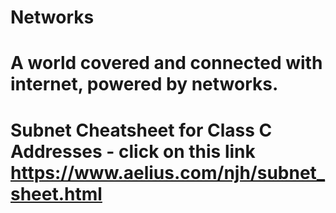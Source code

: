 # Networks
# A world covered and connected with internet, powered by networks.
# Subnet Cheatsheet for Class C Addresses - click on this link https://www.aelius.com/njh/subnet_sheet.html
